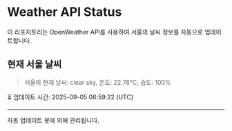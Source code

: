 
# Weather API Status

이 리포지토리는 OpenWeather API를 사용하여 서울의 날씨 정보를 자동으로 업데이트합니다.

## 현재 서울 날씨
> 서울의 현재 날씨: clear sky, 온도: 22.76°C, 습도: 100%

⏳ 업데이트 시간: 2025-09-05 06:59:22 (UTC)

---
자동 업데이트 봇에 의해 관리됩니다.
